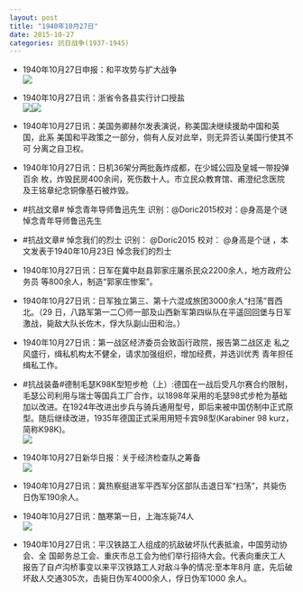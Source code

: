 ```yaml
---
layout: post
title: "1940年10月27日"
date: 2015-10-27
categories: 抗日战争(1937-1945)
---
```


<meta name="referrer" content="no-referrer" />

- 1940年10月27日申报：和平攻势与扩大战争 <br/><img src="https://ww3.sinaimg.cn/large/aca367d8jw1exg43c6m8fj20uc0y27uz.jpg" />

- 1940年10月27日讯：浙省令各县实行计口授盐 <br/><img src="https://ww3.sinaimg.cn/large/aca367d8jw1exg2dltharj20e80b9gn1.jpg" /><img src="https://ww4.sinaimg.cn/large/aca367d8jw1exg2dltxd6j205p05wdg3.jpg" />

- 1940年10月27日讯：美国务卿赫尔发表演说，称美国决继续援助中国和英国，此系 美国和平政策之一部分，倘有人反对此举，则无异否认美国行使其不可 分离之自卫权。 

- 1940年10月27日讯：日机36架分两批轰炸成都，在少城公园及皇城一带投弹百余 枚，炸毁民房400余间，死伤数十人。市立民众教育馆、甫澄纪念医院 及王铭章纪念铜像基石被炸毁。 

- #抗战文章# 悼念青年导师鲁迅先生 识别：@Doric2015校对：@身高是个谜 悼念青年导师鲁迅先生 

- #抗战文章# 悼念我们的烈士 识别： @Doric2015 校对： @身高是个谜 ，本文发表于1940年10月23日 悼念我们的烈士 

- 1940年10月27日讯：日军在冀中赵县郭家庄屠杀民众2200余人，地方政府公务员 等800余人，制造“郭家庄惨案”。 

- 1940年10月27日讯：日军独立第三、第十六混成旅团3000余人“扫荡”晋西北。（29 日，八路军第一二〇师一部及山西新军第四纵队在平遥回回堡与日军 激战，毙敌大队长佐木，俘大队副山田和治。） 

- 1940年10月27日讯：第一战区经济委员会致函行政院，报告第二战区走 私之风盛行，缉私机构太不健全，请求加强组织，增加经费，并选训优秀 青年担任缉私工作。 

- #抗战装备#德制毛瑟K98K型短步枪（上）:德国在一战后受凡尔赛合约限制，毛瑟公司利用与瑞士等国兵工厂合作，以1898年采用的毛瑟98式步枪为基础加以改进。在1924年改进出步兵与骑兵通用型号，即后来被中国仿制中正式原型。随后继续改进，1935年德国正式采用用短卡宾98型(Karabiner 98 kurz，简称K98K)。 <br/><img src="https://ww1.sinaimg.cn/large/aca367d8jw1exfgopncf2j20ge0mlwha.jpg" />

- 1940年10月27日新华日报：关于经济检查队之筹备 <br/><img src="https://ww3.sinaimg.cn/large/aca367d8jw1exffu086djj21280i30zh.jpg" />

- 1940年10月27日讯：冀热察挺进军平西军分区部队击退日军“扫荡”，共毙伤日伪军190余人。 

- 1940年10月27日讯：酷寒第一日，上海冻毙74人 <br/><img src="https://ww1.sinaimg.cn/large/aca367d8jw1exfccz8dfcj20dw0dv76q.jpg" />

- 1940年10月27日讯：平汉铁路工人组成的抗敌破坏队代表抵渝，中国劳动协会、全 国邮务总工会、重庆市总工会为他们举行招待大会。代表向重庆工人 报告了自卢沟桥事变以来平汉铁路工人对敌斗争的情况:至本年8月 底，先后破坏敌人交通305次，击毙日伪军4000余人，俘日伪军1000 余人。 

